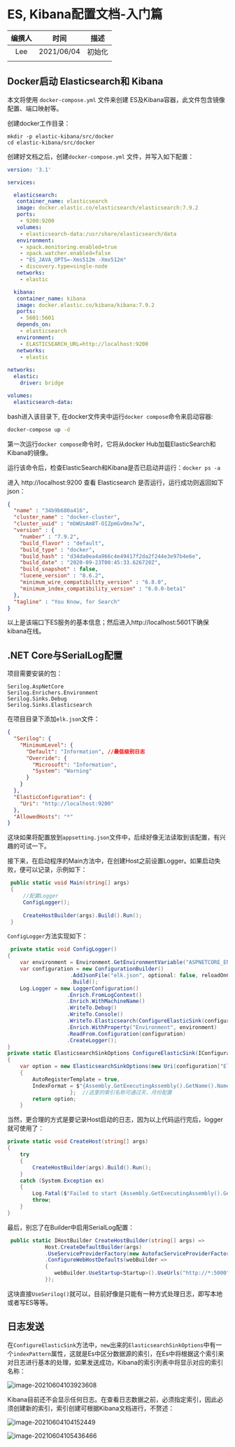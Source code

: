 # ES, Kibana配置文档-入门篇



| 编撰人 |    时间    |  描述  |
| :----: | :--------: | :----: |
|  Lee   | 2021/06/04 | 初始化 |
|        |            |        |

## Docker启动 Elasticsearch和 Kibana

本文将使用 `docker-compose.yml` 文件来创建 ES及Kibana容器，此文件包含镜像配置、端口映射等。

创建docker工作目录：

```
mkdir -p elastic-kibana/src/docker
cd elastic-kibana/src/docker
```

创建好文档之后，创建`docker-compose.yml` 文件，并写入如下配置：

```yml
version: '3.1'

services:

  elasticsearch:
   container_name: elasticsearch
   image: docker.elastic.co/elasticsearch/elasticsearch:7.9.2
   ports:
    - 9200:9200
   volumes:
    - elasticsearch-data:/usr/share/elasticsearch/data
   environment:
    - xpack.monitoring.enabled=true
    - xpack.watcher.enabled=false
    - "ES_JAVA_OPTS=-Xms512m -Xmx512m"
    - discovery.type=single-node
   networks:
    - elastic

  kibana:
   container_name: kibana
   image: docker.elastic.co/kibana/kibana:7.9.2
   ports:
    - 5601:5601
   depends_on:
    - elasticsearch
   environment:
    - ELASTICSEARCH_URL=http://localhost:9200
   networks:
    - elastic
  
networks:
  elastic:
    driver: bridge

volumes:
  elasticsearch-data:
```

bash进入该目录下, 在docker文件夹中运行`docker compose`命令来启动容器:

```bash
docker-compose up -d
```

第一次运行`docker compose`命令时，它将从docker Hub加载ElasticSearch和Kibana的镜像。

运行该命令后，检查ElasticSearch和Kibana是否已启动并运行：`docker ps -a`

进入 http://localhost:9200 查看 Elasticsearch 是否运行，运行成功则返回如下json：

```json
{
  "name" : "34b9b680a416",
  "cluster_name" : "docker-cluster",
  "cluster_uuid" : "mbWUsAm8T-OIZpmGvOmx7w",
  "version" : {
    "number" : "7.9.2",
    "build_flavor" : "default",
    "build_type" : "docker",
    "build_hash" : "d34da0ea4a966c4e49417f2da2f244e3e97b4e6e",
    "build_date" : "2020-09-23T00:45:33.626720Z",
    "build_snapshot" : false,
    "lucene_version" : "8.6.2",
    "minimum_wire_compatibility_version" : "6.8.0",
    "minimum_index_compatibility_version" : "6.0.0-beta1"
  },
  "tagline" : "You Know, for Search"
}
```

以上是该端口下ES服务的基本信息；然后进入http://localhost:5601下确保kibana在线。

## .NET Core与SerialLog配置

项目需要安装的包：

```
Serilog.AspNetCore
Serilog.Enrichers.Environment
Serilog.Sinks.Debug
Serilog.Sinks.Elasticsearch
```

在项目目录下添加`elk.json`文件：

```json
{
  "Serilog": {
    "MinimumLevel": {
      "Default": "Information", //最低级别日志
      "Override": {
        "Microsoft": "Information",
        "System": "Warning"
      }
    }
  },
  "ElasticConfiguration": {
    "Uri": "http://localhost:9200"
  },
  "AllowedHosts": "*"
}
```

这块如果将配置放到`appsetting.json`文件中，后续好像无法读取到该配置，有兴趣的可试一下。

接下来，在启动程序的Main方法中，在创建Host之前设置Logger。如果启动失败，便可以记录，示例如下：

```c#
 public static void Main(string[] args)
 { 
     //配置Logger
     ConfigLogger();
     
     CreateHostBuilder(args).Build().Run();
 }
```

`ConfigLogger`方法实现如下：

```c#
 private static void ConfigLogger() 
{
	var environment = Environment.GetEnvironmentVariable("ASPNETCORE_ENVIRONMENT");
	var configuration = new ConfigurationBuilder()
	                .AddJsonFile("elk.json", optional: false, reloadOnChange: true)
	                .Build();
	Log.Logger = new LoggerConfiguration()
	               .Enrich.FromLogContext()
	               .Enrich.WithMachineName()
	               .WriteTo.Debug()
	               .WriteTo.Console()
	               .WriteTo.Elasticsearch(ConfigureElasticSink(configuration, environment)) //配置读取
	               .Enrich.WithProperty("Environment", environment)
	               .ReadFrom.Configuration(configuration)
	               .CreateLogger();
}
private static ElasticsearchSinkOptions ConfigureElasticSink(IConfigurationRootconfiguration,string environment) 
{
	var option = new ElasticsearchSinkOptions(new Uri(configuration["ElasticConfiguration:Uri"])) 
	{
		AutoRegisterTemplate = true,
		IndexFormat = $"{Assembly.GetExecutingAssembly().GetName().Name.ToLower().Replace(".", "-")}-{environment?.ToLower().Replace(".", "-")}-{DateTime.UtcNow:yyyy-MM}"
		            };  //这里的索引名称可通过天、月份配置
		return option;
	}
```

当然，更合理的方式是要记录Host启动的日志，因为以上代码运行完后，logger就可使用了：

```c#
private static void CreateHost(string[] args)
{
	try
	{
		CreateHostBuilder(args).Build().Run();
	}
	catch (System.Exception ex)
	{
		Log.Fatal($"Failed to start {Assembly.GetExecutingAssembly().GetName().Name}", ex);
		throw;
	}
}
```

最后，别忘了在Builder中启用SerialLog配置：

```c#
 public static IHostBuilder CreateHostBuilder(string[] args) =>
            Host.CreateDefaultBuilder(args)
            .UseServiceProviderFactory(new AutofacServiceProviderFactory())
            .ConfigureWebHostDefaults(webBuilder =>
            {
               webBuilder.UseStartup<Startup>().UseUrls("http://*:5000").UseSerilog(); 
            });
```

这块直接`UseSerilog()`就可以，目前好像是只能有一种方式处理日志，即写本地或者写ES等等。

## 日志发送

在`ConfigureElasticSink`方法中，`new`出来的`ElasticsearchSinkOptions`中有一个`indexPattern`属性，这就是Es中区分数据源的索引，在Es中将根据这个索引来对日志进行基本的处理，如果发送成功，Kibana的索引列表中将显示对应的索引名称：

![image-20210604103923608](https://raw.githubusercontent.com/GFLEE/PicBed/main/img/image-20210604103923608.png)

Kibana目前还不会显示任何日志。在查看日志数据之前，必须指定索引，因此必须创建新的索引，索引创建可根据Kibana文档进行，不赘述：

![image-20210604104152449](https://raw.githubusercontent.com/GFLEE/PicBed/main/img/image-20210604104152449.png)

 ![image-20210604105436466](https://raw.githubusercontent.com/GFLEE/PicBed/main/img/image-20210604105436466.png)

